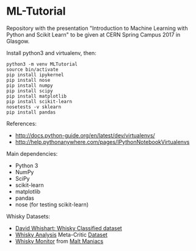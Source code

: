 # ML-Tutorial

Repository with the presentation "Introduction to Machine Learning with Python and Scikit Learn" to be given at CERN Spring Campus 2017 in Glasgow.


Install python3 and virtualenv, then:

    python3 -m venv MLTutorial
    source bin/activate
    pip install ipykernel
    pip install nose
    pip install numpy
    pip install scipy
    pip install matplotlib
    pip install scikit-learn
    nosetests -v sklearn
    pip install pandas

References:
- http://docs.python-guide.org/en/latest/dev/virtualenvs/
- http://help.pythonanywhere.com/pages/IPythonNotebookVirtualenvs


Main dependencies:
- Python 3
- NumPy
- SciPy
- scikit-learn
- matplotlib
- pandas
- nose (for testing scikit-learn)


Whisky Datasets:
- [David Whishart: Whisky Classified dataset](https://www.mathstat.strath.ac.uk/outreach/nessie/nessie_whisky.html)
- [Whisky Analysis](http://whiskyanalysis.com/index.php/2017/01/13/whiskyanalysis-exceeds-1000-whiskies-january-2017/) Meta-Critic [Dataset](http://whiskyanalysis.com/index.php/database/)
- [Whisky Monitor](http://www.whisky-monitor.com/search.jsp) from [Malt Maniacs](http://www.maltmaniacs.net/)
